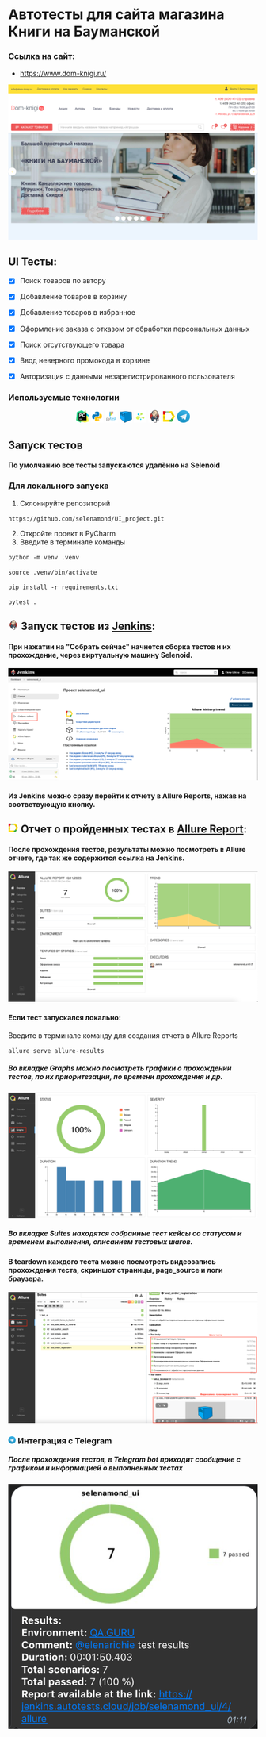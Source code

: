 # Автотесты для сайта магазина Книги на Бауманской

### Ссылка на сайт:
* https://www.dom-knigi.ru/

![logo](images/dom-knigi.png)

## UI Тесты:

- [x] Поиск товаров по автору
- [x] Добавление товаров в корзину
- [x] Добавление товаров в избранное
- [x] Оформление заказа с отказом от обработки персональных данных
- [x] Поиск отсутствующего товара 
- [x] Ввод неверного промокода в корзине
- [x] Авторизация с данными незарегистрированного пользователя


<!-- Технологии -->

### Используемые технологии
<p  align="center">
  <code><img width="5%" title="Pycharm" src="images/pycharm.png"></code>
  <code><img width="5%" title="Python" src="images/python.png"></code>
  <code><img width="5%" title="Pytest" src="images/pytest.png"></code>
  <code><img width="5%" title="Telegram" src="images/selenoid.png"></code>
  <code><img width="5%" title="Telegram" src="images/selene.png"></code>
  <code><img width="5%" title="Jenkins" src="images/jenkins.png"></code>
  <code><img width="5%" title="Allure Report" src="images/allure_report.png"></code>
  <code><img width="5%" title="Telegram" src="images/tg.png"></code>
</p>


## Запуск тестов
#### По умолчанию все тесты запускаются удалённо на Selenoid

### Для локального запуска
1. Склонируйте репозиторий 
``` 
https://github.com/selenamond/UI_project.git
``` 
2. Откройте проект в PyCharm
3. Введите в терминале команды
``` 
python -m venv .venv
```
```
source .venv/bin/activate
```
```
pip install -r requirements.txt
```
```
pytest .
```

<!-- Jenkins -->

## <img width="4%" src="images/jenkins.png"> Запуск тестов из [Jenkins](https://jenkins.autotests.cloud/job/selenamond_ui_shop/):

#### При нажатии на "Собрать сейчас" начнется сборка тестов и их прохождение, через виртуальную машину Selenoid.
![logo](images/jenkins_run.png)

#### Из Jenkins можно сразу перейти к отчету в Allure Reports, нажав на соответвующую кнопку.

## <img width="4%" src="images/allure_report.png"> Отчет о пройденных тестах в [Allure Report](https://jenkins.autotests.cloud/job/selenamond_ui_shop/allure/):

<!-- Allure report -->

#### После прохождения тестов, результаты можно посмотреть в Allure отчете, где так же содержится ссылка на Jenkins.
![logo](images/allure1.png)

#### Если тест запускался локально:
Введите в терминале команду для создания отчета в Allure Reports
```
allure serve allure-results
``` 
##### Во вкладке Graphs можно посмотреть графики о прохождении тестов, по их приоритезации, по времени прохождения и др.
![This is an image](images/allure_graphs.png)

##### Во вкладке Suites находятся собранные тест кейсы со статусом и временем выполнения, описанием тестовых шагов.
#### В teardown каждого теста можно посмотреть видеозапись прохождения теста, скриншот страницы, page_source и логи браузера.
![This is an image](images/allure_suites.png)


<!-- Telegram -->

### <img width="3%" title="Telegram" src="images/tg.png"> Интеграция с Telegram
##### После прохождения тестов, в Telegram bot приходит сообщение с графиком и информацией о выполненных тестах
![This is an image](images/tg_notification.png)


